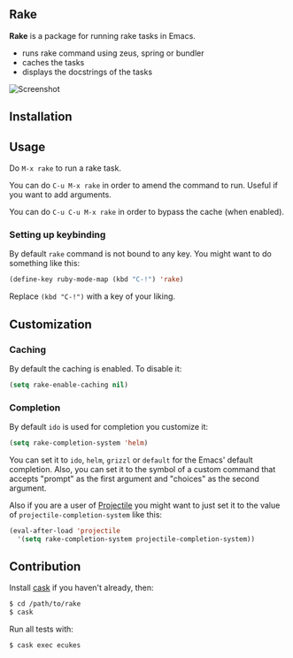 ## Rake

**Rake** is a package for running rake tasks in Emacs.

* runs rake command using zeus, spring or bundler
* caches the tasks
* displays the docstrings of the tasks

![Screenshot](https://github.com/asok/rake/raw/master/screenshots/rake.png)

## Installation

## Usage

Do `M-x rake` to run a rake task.

You can do `C-u M-x rake` in order to amend the command to run. Useful if you want to add arguments.

You can do `C-u C-u M-x rake` in order to bypass the cache (when enabled).

### Setting up keybinding

By default `rake` command is not bound to any key.
You might want to do something like this:

```el
(define-key ruby-mode-map (kbd "C-!") 'rake)
```

Replace `(kbd "C-!")` with a key of your liking.

## Customization

### Caching

By default the caching is enabled. To disable it:

```el
(setq rake-enable-caching nil)
```

### Completion

By default `ido` is used for completion you customize it:

```el
(setq rake-completion-system 'helm)
```

You can set it to `ido`, `helm`, `grizzl` or `default` for the Emacs' default completion.
Also, you can set it to the symbol of a custom command that accepts "prompt" as the first argument
and "choices" as the second argument.

Also if you are a user of [Projectile](http://batsov.com/projectile/) you might want to just set it
to the value of `projectile-completion-system` like this:

```el
(eval-after-load 'projectile
  '(setq rake-completion-system projectile-completion-system))
```

## Contribution

Install [cask](https://github.com/rejeep/cask.el) if you haven't
already, then:

```bash
$ cd /path/to/rake
$ cask
```

Run all tests with:

```bash
$ cask exec ecukes
```
